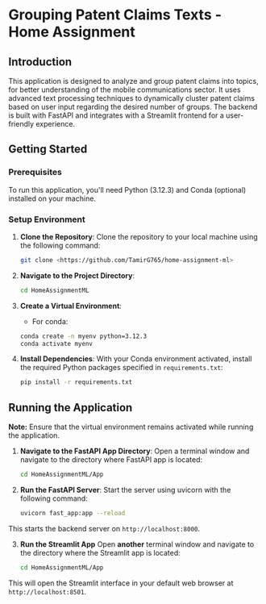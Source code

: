 # Grouping Patent Claims Texts - Home Assignment

## Introduction
This application is designed to analyze and group patent claims into topics, for better understanding of the mobile communications sector. It uses advanced text processing techniques to dynamically cluster patent claims based on user input regarding the desired number of groups. The backend is built with FastAPI and integrates with a Streamlit frontend for a user-friendly experience.

## Getting Started

### Prerequisites
To run this application, you'll need Python (3.12.3) and Conda (optional) installed on your machine.

### Setup Environment

1. **Clone the Repository**:
    Clone the repository to your local machine using the following command:
    ```bash
    git clone <https://github.com/TamirG765/home-assignment-ml>
    ```

2. **Navigate to the Project Directory**:
    ```bash
    cd HomeAssignmentML
    ```

3. **Create a Virtual Environment**:
    * For conda:
    ```bash
    conda create -n myenv python=3.12.3
    conda activate myenv
    ```

4. **Install Dependencies**:
    With your Conda environment activated, install the required Python packages specified in `requirements.txt`:
    ```bash
    pip install -r requirements.txt
    ```

## Running the Application
**Note:** Ensure that the virtual environment remains activated while running the application.

1. **Navigate to the FastAPI App Directory**:
    Open a terminal window and navigate to the directory where FastAPI app is located:
    ```bash
    cd HomeAssignmentML/App
    ```

2. **Run the FastAPI Server**:
    Start the server using uvicorn with the following command:
    ```bash
    uvicorn fast_app:app --reload
    ```

This starts the backend server on `http://localhost:8000`.

3. **Run the Streamlit App**
    Open **another** terminal window and navigate to the directory where the Streamlit app is located:
    ```bash
    cd HomeAssignmentML/App
    ```

This will open the Streamlit interface in your default web browser at `http://localhost:8501`.
